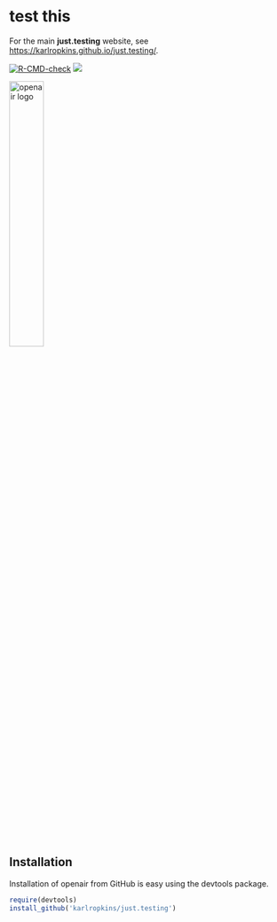 
<!-- Edit the README.Rmd only!!! The README.md is generated automatically from README.Rmd. -->

# test this

For the main **just.testing** website, see
<https://karlropkins.github.io/just.testing/>.

[![R-CMD-check](https://github.com/davidcarslaw/openair/workflows/R-CMD-check/badge.svg)](https://github.com/davidcarslaw/openair/actions)
![](http://cranlogs.r-pkg.org/badges/grand-total/openair)

<img src="inst/plume.png" alt="openair logo" width="35%" />

## Installation

Installation of openair from GitHub is easy using the devtools package.

``` r
require(devtools)
install_github('karlropkins/just.testing')
```
